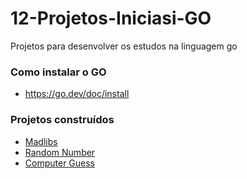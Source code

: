 # 12-Projetos-Iniciasi-GO

Projetos para desenvolver os estudos na linguagem go

### Como instalar o GO
* https://go.dev/doc/install

### Projetos construídos

* [Madlibs](https://github.com/alessandra1408/12-Projetos-Iniciais-GO/tree/main/madlibs)
* [Random Number](https://github.com/alessandra1408/12-Projetos-Iniciais-GO/tree/main/random)
* [Computer Guess](https://github.com/alessandra1408/12-Projetos-Iniciais-GO/tree/main/computer_guess)


